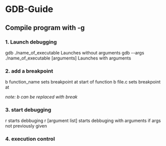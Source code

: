 # GDB-Guide

## Compile program with -g

### 1.  Launch debugging
gdb ./name_of_executable                        Launches without arguments
gdb --args ./name_of_executable [arguments]     Launches with arguments

### 2.  add a breakpoint
b function_name                                 sets breakpoint at start of function
b file.c                                        sets breakpoint at

*note: b can be replaced with break*

### 3.  start debugging
r                                               starts debbuging
r [argument list]                               starts debbuging with arguments if args not previously given

### 4.  execution control
